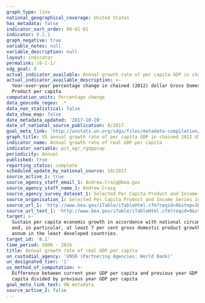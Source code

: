 ```yaml
---
graph_type: line
national_geographical_coverage: United States
has_metadata: false
indicator_sort_order: 08-01-01
indicator: 8.1.1
graph_negative: true
variable_notes: null
variable_description: null
layout: indicator
permalink: /8-1-1/
sdg_goal: 8
actual_indicator_available: Annual growth rate of per capita GDP in chained 2012 dollars
actual_indicator_available_description: >-
  Year-over-year percentage change in chained (2012) dollar Gross Domestic
  Product per capita
computation_units: Percentage change
data_geocode_regex: .*
data_non_statistical: false
data_show_map: false
date_metadata_updated: '2017-10-20'
date_of_national_source_publication: 8/2017
goal_meta_link: 'http://unstats.un.org/sdgs/files/metadata-compilation/Metadata-Goal-8.pdf'
graph_title: US annual growth rate of per capita GDP in chained 2012 US dollars
indicator_name: Annual growth rate of real GDP per capita
indicator_variable: pct_agr_rgdppcap
periodicity: Annual
published: true
reporting_status: complete
scheduled_update_by_national_source: 10/2017
source_active_1: true
source_agency_staff_email_1: Andrew.Craig@bea.gov
source_agency_staff_name_1: Andrew Craig
source_agency_survey_dataset_1: Selected Per Capita Product and Income Series in Current and Chained Dollars
source_organisation_1: Selected Per Capita Product and Income Series in Current and Chained Dollars
source_url_1: 'http://www.bea.gov/iTable/iTableHtml.cfm?reqid=9&step=3&isuri=1&903=264'
source_url_text_1: 'http://www.bea.gov/iTable/iTableHtml.cfm?reqid=9&step=3&isuri=1&903=264'
target: >-
  Sustain per capita economic growth in accordance with national circumstances
  and, in particular, at least 7 per cent gross domestic product growth per
  annum in the least developed countries.
target_id: '8.1'
time_period: 2000 - 2016
title: Annual growth rate of real GDP per capita
un_custodial_agency: 'UNSD (Partnering Agencies: World Bank)'
un_designated_tier: '1'
us_method_of_computation: >-
  Difference between current year GDP per capita and previous year GDP per
  capita divided by previous year GDP per capita
goal_meta_link_text: UN metadata
source_active_2: false
---
```

